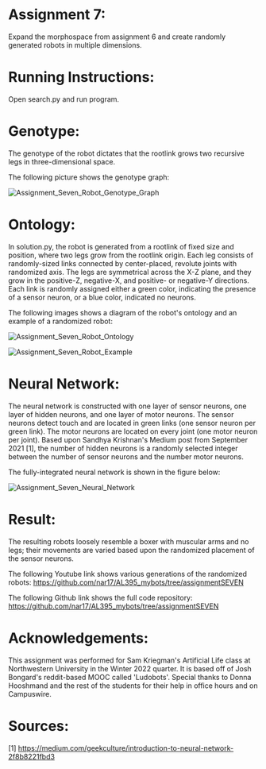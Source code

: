 # Assignment 7:
Expand the morphospace from assignment 6 and create randomly generated robots in multiple dimensions.


# 	Running Instructions:
Open search.py and run program.


#	Genotype:
The genotype of the robot dictates that the rootlink grows two recursive legs in three-dimensional space. 

The following picture shows the genotype graph:

![Assignment_Seven_Robot_Genotype_Graph](https://user-images.githubusercontent.com/122194228/219932836-4f015801-6408-4898-9aba-c6cb0faf3902.JPG)


# 	Ontology:
In solution.py, the robot is generated from a rootlink of fixed size and position, where two legs grow from the rootlink origin. Each leg consists of randomly-sized links connected by center-placed, revolute joints with randomized axis. The legs are symmetrical across the X-Z plane, and they grow in the positive-Z, negative-X, and positive- or negative-Y directions. Each link is randomly assigned either a green color, indicating the presence of a sensor neuron, or a blue color, indicated no neurons. 

The following images shows a diagram of the robot's ontology and an example of a randomized robot:

![Assignment_Seven_Robot_Ontology](https://user-images.githubusercontent.com/122194228/219932846-be060de1-5ed7-4147-8ea5-e90f0a39a56c.JPG)

![Assignment_Seven_Robot_Example](https://user-images.githubusercontent.com/122194228/219933332-d1d2acd7-bc41-434b-92b1-8a95ca796876.JPG)


#	Neural Network:
The neural network is constructed with one layer of sensor neurons, one layer of hidden neurons, and one layer of motor neurons. The sensor neurons detect touch and are located in green links (one sensor neuron per green link). The motor neurons are located on every joint (one motor neuron per joint). Based upon Sandhya Krishnan's Medium post from September 2021 [1], the number of hidden neurons is a randomly selected integer between the number of sensor neurons and the number motor neurons.

The fully-integrated neural network is shown in the figure below: 

![Assignment_Seven_Neural_Network](https://user-images.githubusercontent.com/122194228/219932849-807318e8-3719-4c93-b9ce-182ba16bedb1.JPG)


# 	Result:
The resulting robots loosely resemble a boxer with muscular arms and no legs; their movements are varied based upon the randomized placement of the sensor neurons. 

The following Youtube link shows various generations of the randomized robots: https://github.com/nar17/AL395_mybots/tree/assignmentSEVEN

The following Github link shows the full code repository: https://github.com/nar17/AL395_mybots/tree/assignmentSEVEN


# 	Acknowledgements:
This assignment was performed for Sam Kriegman's Artificial Life class at Northwestern University in the Winter 2022 quarter. It is based off of Josh Bongard's reddit-based MOOC called 'Ludobots'. Special thanks to Donna Hooshmand and the rest of the students for their help in office hours and on Campuswire. 


#	Sources:
[1] https://medium.com/geekculture/introduction-to-neural-network-2f8b8221fbd3
